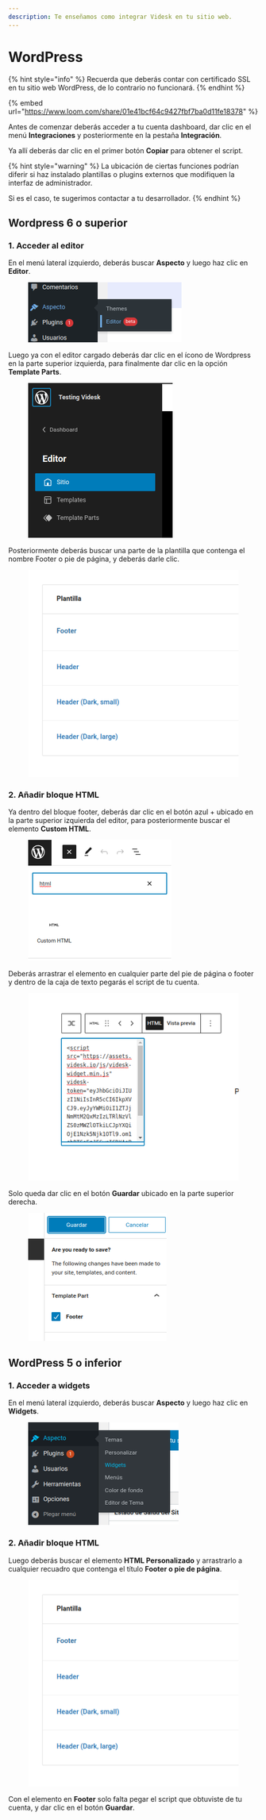 ```yaml
---
description: Te enseñamos como integrar Videsk en tu sitio web.
---
```


# WordPress

{% hint style="info" %}
Recuerda que deberás contar con certificado SSL en tu sitio web WordPress, de lo contrario no funcionará.
{% endhint %}

{% embed url="https://www.loom.com/share/01e41bcf64c9427fbf7ba0d11fe18378" %}

Antes de comenzar deberás acceder a tu cuenta dashboard, dar clic en el menú **Integraciones** y posteriormente en la pestaña **Integración**.

Ya allí deberás dar clic en el primer botón **Copiar** para obtener el script.

{% hint style="warning" %}
La ubicación de ciertas funciones podrían diferir si haz instalado plantillas o plugins externos que modifiquen la interfaz de administrador.

Si es el caso, te sugerimos contactar a tu desarrollador.
{% endhint %}

## Wordpress 6 o superior

### 1. Acceder al editor

En el menú lateral izquierdo, deberás buscar **Aspecto** y luego haz clic en **Editor**.

<figure><img src="../../.gitbook/assets/image (35).png" alt=""><figcaption></figcaption></figure>

Luego ya con el editor cargado deberás dar clic en el ícono de Wordpress en la parte superior izquierda, para finalmente dar clic en la opción **Template Parts**.

<figure><img src="../../.gitbook/assets/image (86).png" alt=""><figcaption></figcaption></figure>

Posteriormente deberás buscar una parte de la plantilla que contenga el nombre Footer o pie de página, y deberás darle clic.

<figure><img src="../../.gitbook/assets/image (34).png" alt=""><figcaption></figcaption></figure>



### 2. Añadir bloque HTML

Ya dentro del bloque footer, deberás dar clic en el botón azul + ubicado en la parte superior izquierda del editor, para posteriormente buscar el elemento **Custom HTML**.

<figure><img src="../../.gitbook/assets/image (54).png" alt=""><figcaption></figcaption></figure>

Deberás arrastrar el elemento en cualquier parte del pie de página o footer y dentro de la caja de texto pegarás el script de tu cuenta.

<figure><img src="../../.gitbook/assets/image (31).png" alt=""><figcaption></figcaption></figure>

Solo queda dar clic en el botón **Guardar** ubicado en la parte superior derecha.

<figure><img src="../../.gitbook/assets/image (59).png" alt=""><figcaption></figcaption></figure>

## WordPress 5 o inferior

### 1. Acceder a widgets

En el menú lateral izquierdo, deberás buscar **Aspecto** y luego haz clic en **Widgets**.

<figure><img src="../../.gitbook/assets/image (50).png" alt=""><figcaption></figcaption></figure>

### 2. Añadir bloque HTML

Luego deberás buscar el elemento **HTML Personalizado** y arrastrarlo a cualquier recuadro que contenga el título **Footer o pie de página**.

<figure><img src="../../.gitbook/assets/image (57).png" alt=""><figcaption></figcaption></figure>

Con el elemento en **Footer** solo falta pegar el script que obtuviste de tu cuenta, y dar clic en el botón **Guardar**.
